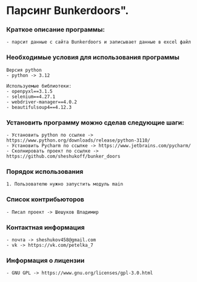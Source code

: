 # Парсинг Bunkerdoors".

### Краткое описание программы:
    - парсит данные с сайта Bunkerdoors и записывает данные в excel файл

### Необходимые условия для использования программы
    Версия python
    - python -> 3.12

    Используемые библиотеки:
    - openpyxl==3.1.5
    - selenium==4.27.1
    - webdriver-manager==4.0.2
    - beautifulsoup4==4.12.3

### Установить программу можно сделав следующие шаги:
    - Установить python по ссылке -> https://www.python.org/downloads/release/python-3110/
    - Установить Pycharm по ссылке -> https://www.jetbrains.com/pycharm/
    - Сколнировать проект по ссылке -> https://github.com/sheshukoff/bunker_doors

### Порядок использования
    1. Пользователю нужно запустить модуль main

### Cписок контрибьюторов
    - Писал проект -> Шешуков Владимир

### Контактная информация 
    - почта -> sheshukov458@gmail.com
    - vk -> https://vk.com/petelka_7

### Информация о лицензии
    - GNU GPL -> https://www.gnu.org/licenses/gpl-3.0.html 